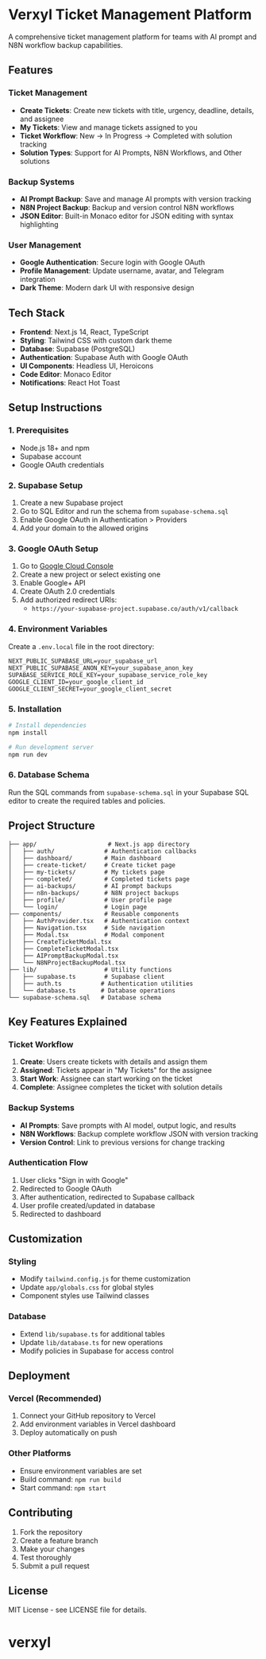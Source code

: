 # Verxyl Ticket Management Platform

A comprehensive ticket management platform for teams with AI prompt and N8N workflow backup capabilities.

## Features

### Ticket Management
- **Create Tickets**: Create new tickets with title, urgency, deadline, details, and assignee
- **My Tickets**: View and manage tickets assigned to you
- **Ticket Workflow**: New → In Progress → Completed with solution tracking
- **Solution Types**: Support for AI Prompts, N8N Workflows, and Other solutions

### Backup Systems
- **AI Prompt Backup**: Save and manage AI prompts with version tracking
- **N8N Project Backup**: Backup and version control N8N workflows
- **JSON Editor**: Built-in Monaco editor for JSON editing with syntax highlighting

### User Management
- **Google Authentication**: Secure login with Google OAuth
- **Profile Management**: Update username, avatar, and Telegram integration
- **Dark Theme**: Modern dark UI with responsive design

## Tech Stack

- **Frontend**: Next.js 14, React, TypeScript
- **Styling**: Tailwind CSS with custom dark theme
- **Database**: Supabase (PostgreSQL)
- **Authentication**: Supabase Auth with Google OAuth
- **UI Components**: Headless UI, Heroicons
- **Code Editor**: Monaco Editor
- **Notifications**: React Hot Toast

## Setup Instructions

### 1. Prerequisites

- Node.js 18+ and npm
- Supabase account
- Google OAuth credentials

### 2. Supabase Setup

1. Create a new Supabase project
2. Go to SQL Editor and run the schema from `supabase-schema.sql`
3. Enable Google OAuth in Authentication > Providers
4. Add your domain to the allowed origins

### 3. Google OAuth Setup

1. Go to [Google Cloud Console](https://console.cloud.google.com/)
2. Create a new project or select existing one
3. Enable Google+ API
4. Create OAuth 2.0 credentials
5. Add authorized redirect URIs:
   - `https://your-supabase-project.supabase.co/auth/v1/callback`

### 4. Environment Variables

Create a `.env.local` file in the root directory:

```env
NEXT_PUBLIC_SUPABASE_URL=your_supabase_url
NEXT_PUBLIC_SUPABASE_ANON_KEY=your_supabase_anon_key
SUPABASE_SERVICE_ROLE_KEY=your_supabase_service_role_key
GOOGLE_CLIENT_ID=your_google_client_id
GOOGLE_CLIENT_SECRET=your_google_client_secret
```

### 5. Installation

```bash
# Install dependencies
npm install

# Run development server
npm run dev
```

### 6. Database Schema

Run the SQL commands from `supabase-schema.sql` in your Supabase SQL editor to create the required tables and policies.

## Project Structure

```
├── app/                    # Next.js app directory
│   ├── auth/              # Authentication callbacks
│   ├── dashboard/         # Main dashboard
│   ├── create-ticket/     # Create ticket page
│   ├── my-tickets/        # My tickets page
│   ├── completed/         # Completed tickets page
│   ├── ai-backups/        # AI prompt backups
│   ├── n8n-backups/       # N8N project backups
│   ├── profile/           # User profile page
│   └── login/             # Login page
├── components/            # Reusable components
│   ├── AuthProvider.tsx   # Authentication context
│   ├── Navigation.tsx     # Side navigation
│   ├── Modal.tsx          # Modal component
│   ├── CreateTicketModal.tsx
│   ├── CompleteTicketModal.tsx
│   ├── AIPromptBackupModal.tsx
│   └── N8NProjectBackupModal.tsx
├── lib/                   # Utility functions
│   ├── supabase.ts        # Supabase client
│   ├── auth.ts           # Authentication utilities
│   └── database.ts       # Database operations
└── supabase-schema.sql   # Database schema
```

## Key Features Explained

### Ticket Workflow
1. **Create**: Users create tickets with details and assign them
2. **Assigned**: Tickets appear in "My Tickets" for the assignee
3. **Start Work**: Assignee can start working on the ticket
4. **Complete**: Assignee completes the ticket with solution details

### Backup Systems
- **AI Prompts**: Save prompts with AI model, output logic, and results
- **N8N Workflows**: Backup complete workflow JSON with version tracking
- **Version Control**: Link to previous versions for change tracking

### Authentication Flow
1. User clicks "Sign in with Google"
2. Redirected to Google OAuth
3. After authentication, redirected to Supabase callback
4. User profile created/updated in database
5. Redirected to dashboard

## Customization

### Styling
- Modify `tailwind.config.js` for theme customization
- Update `app/globals.css` for global styles
- Component styles use Tailwind classes

### Database
- Extend `lib/supabase.ts` for additional tables
- Update `lib/database.ts` for new operations
- Modify policies in Supabase for access control

## Deployment

### Vercel (Recommended)
1. Connect your GitHub repository to Vercel
2. Add environment variables in Vercel dashboard
3. Deploy automatically on push

### Other Platforms
- Ensure environment variables are set
- Build command: `npm run build`
- Start command: `npm start`

## Contributing

1. Fork the repository
2. Create a feature branch
3. Make your changes
4. Test thoroughly
5. Submit a pull request

## License

MIT License - see LICENSE file for details.
# verxyl
